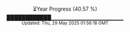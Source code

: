 <p align="center">
⏳Year Progress (40.57 %) <br>
████████████▁▁▁▁▁▁▁▁▁▁▁▁▁▁▁▁▁▁ <br>
<sub>Updated: Thu, 29 May 2025 01:56:18 GMT</sub>
</p>

